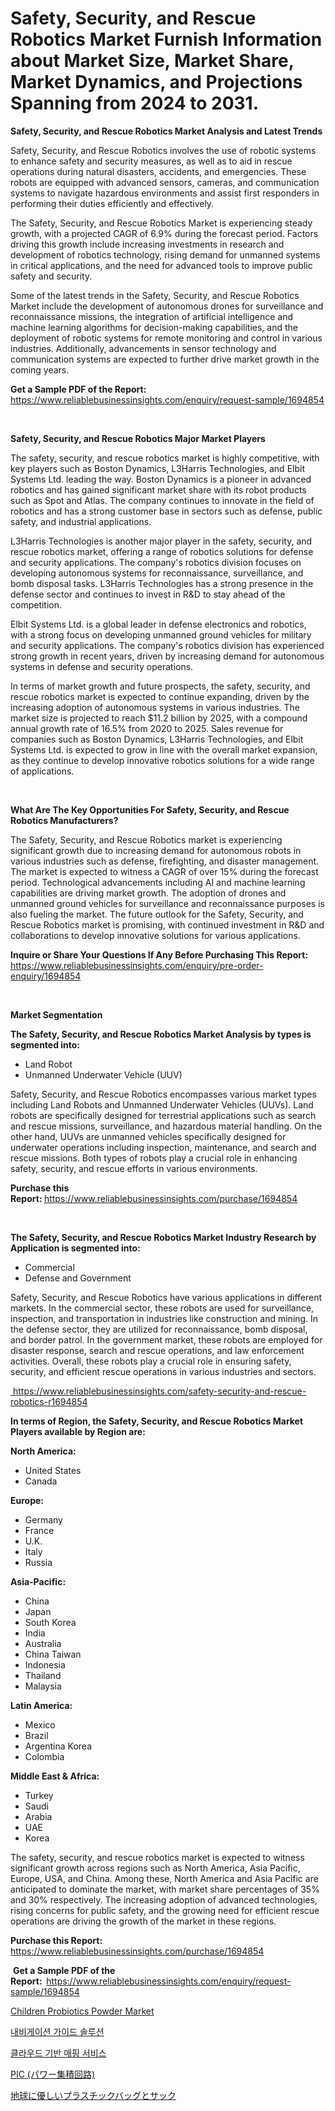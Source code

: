 <p><h1>Safety, Security, and Rescue Robotics Market Furnish Information about Market Size, Market Share, Market Dynamics, and Projections Spanning from 2024 to 2031.</h1></p><p><strong>Safety, Security, and Rescue Robotics Market Analysis and Latest Trends</strong></p>
<p><p>Safety, Security, and Rescue Robotics involves the use of robotic systems to enhance safety and security measures, as well as to aid in rescue operations during natural disasters, accidents, and emergencies. These robots are equipped with advanced sensors, cameras, and communication systems to navigate hazardous environments and assist first responders in performing their duties efficiently and effectively.</p><p>The Safety, Security, and Rescue Robotics Market is experiencing steady growth, with a projected CAGR of 6.9% during the forecast period. Factors driving this growth include increasing investments in research and development of robotics technology, rising demand for unmanned systems in critical applications, and the need for advanced tools to improve public safety and security.</p><p>Some of the latest trends in the Safety, Security, and Rescue Robotics Market include the development of autonomous drones for surveillance and reconnaissance missions, the integration of artificial intelligence and machine learning algorithms for decision-making capabilities, and the deployment of robotic systems for remote monitoring and control in various industries. Additionally, advancements in sensor technology and communication systems are expected to further drive market growth in the coming years.</p></p>
<p><strong>Get a Sample PDF of the Report:&nbsp;</strong> <a href="https://www.reliablebusinessinsights.com/enquiry/request-sample/1694854">https://www.reliablebusinessinsights.com/enquiry/request-sample/1694854</a></p>
<p>&nbsp;</p>
<p><strong>Safety, Security, and Rescue Robotics Major Market Players</strong></p>
<p><p>The safety, security, and rescue robotics market is highly competitive, with key players such as Boston Dynamics, L3Harris Technologies, and Elbit Systems Ltd. leading the way. Boston Dynamics is a pioneer in advanced robotics and has gained significant market share with its robot products such as Spot and Atlas. The company continues to innovate in the field of robotics and has a strong customer base in sectors such as defense, public safety, and industrial applications.</p><p>L3Harris Technologies is another major player in the safety, security, and rescue robotics market, offering a range of robotics solutions for defense and security applications. The company's robotics division focuses on developing autonomous systems for reconnaissance, surveillance, and bomb disposal tasks. L3Harris Technologies has a strong presence in the defense sector and continues to invest in R&D to stay ahead of the competition.</p><p>Elbit Systems Ltd. is a global leader in defense electronics and robotics, with a strong focus on developing unmanned ground vehicles for military and security applications. The company's robotics division has experienced strong growth in recent years, driven by increasing demand for autonomous systems in defense and security operations.</p><p>In terms of market growth and future prospects, the safety, security, and rescue robotics market is expected to continue expanding, driven by the increasing adoption of autonomous systems in various industries. The market size is projected to reach $11.2 billion by 2025, with a compound annual growth rate of 16.5% from 2020 to 2025. Sales revenue for companies such as Boston Dynamics, L3Harris Technologies, and Elbit Systems Ltd. is expected to grow in line with the overall market expansion, as they continue to develop innovative robotics solutions for a wide range of applications.</p></p>
<p>&nbsp;</p>
<p><strong>What Are The Key Opportunities For Safety, Security, and Rescue Robotics Manufacturers?</strong></p>
<p><p>The Safety, Security, and Rescue Robotics market is experiencing significant growth due to increasing demand for autonomous robots in various industries such as defense, firefighting, and disaster management. The market is expected to witness a CAGR of over 15% during the forecast period. Technological advancements including AI and machine learning capabilities are driving market growth. The adoption of drones and unmanned ground vehicles for surveillance and reconnaissance purposes is also fueling the market. The future outlook for the Safety, Security, and Rescue Robotics market is promising, with continued investment in R&D and collaborations to develop innovative solutions for various applications.</p></p>
<p><strong>Inquire or Share Your Questions If Any Before Purchasing This Report:</strong> <a href="https://www.reliablebusinessinsights.com/enquiry/pre-order-enquiry/1694854">https://www.reliablebusinessinsights.com/enquiry/pre-order-enquiry/1694854</a></p>
<p>&nbsp;</p>
<p><strong>Market Segmentation</strong></p>
<p><strong>The Safety, Security, and Rescue Robotics Market Analysis by types is segmented into:</strong></p>
<p><ul><li>Land Robot</li><li>Unmanned Underwater Vehicle (UUV)</li></ul></p>
<p><p>Safety, Security, and Rescue Robotics encompasses various market types including Land Robots and Unmanned Underwater Vehicles (UUVs). Land robots are specifically designed for terrestrial applications such as search and rescue missions, surveillance, and hazardous material handling. On the other hand, UUVs are unmanned vehicles specifically designed for underwater operations including inspection, maintenance, and search and rescue missions. Both types of robots play a crucial role in enhancing safety, security, and rescue efforts in various environments.</p></p>
<p><strong>Purchase this Report:&nbsp;</strong><a href="https://www.reliablebusinessinsights.com/purchase/1694854">https://www.reliablebusinessinsights.com/purchase/1694854</a></p>
<p>&nbsp;</p>
<p><strong>The Safety, Security, and Rescue Robotics Market Industry Research by Application is segmented into:</strong></p>
<p><ul><li>Commercial</li><li>Defense and Government</li></ul></p>
<p><p>Safety, Security, and Rescue Robotics have various applications in different markets. In the commercial sector, these robots are used for surveillance, inspection, and transportation in industries like construction and mining. In the defense sector, they are utilized for reconnaissance, bomb disposal, and border patrol. In the government market, these robots are employed for disaster response, search and rescue operations, and law enforcement activities. Overall, these robots play a crucial role in ensuring safety, security, and efficient rescue operations in various industries and sectors.</p></p>
<p><a href="https://www.reliablebusinessinsights.com/safety-security-and-rescue-robotics-r1694854">&nbsp;https://www.reliablebusinessinsights.com/safety-security-and-rescue-robotics-r1694854</a></p>
<p><strong>In terms of Region, the Safety, Security, and Rescue Robotics Market Players available by Region are:</strong></p>
<p>
    <p> <strong> North America: </strong>
        <ul>
            <li>United States</li>
            <li>Canada</li>
        </ul>
        </p> 
    <p> <strong> Europe: </strong>
        <ul>
            <li>Germany</li>
            <li>France</li>
            <li>U.K.</li>
            <li>Italy</li>
            <li>Russia</li>
        </ul>
        </p> 
    <p> <strong> Asia-Pacific: </strong>
        <ul>
            <li>China</li>
            <li>Japan</li>
            <li>South Korea</li>
            <li>India</li>
            <li>Australia</li>
            <li>China Taiwan</li>
            <li>Indonesia</li>
            <li>Thailand</li>
            <li>Malaysia</li>
        </ul>
        </p> 
    <p> <strong> Latin America: </strong>
        <ul>
            <li>Mexico</li>
            <li>Brazil</li>
            <li>Argentina Korea</li>
            <li>Colombia</li>
        </ul>
        </p> 
    <p> <strong> Middle East & Africa: </strong>
        <ul>
            <li>Turkey</li>
            <li>Saudi</li>
            <li>Arabia</li>
            <li>UAE</li>
            <li>Korea</li>
        </ul>
    </p>
    </p>
<p><p>The safety, security, and rescue robotics market is expected to witness significant growth across regions such as North America, Asia Pacific, Europe, USA, and China. Among these, North America and Asia Pacific are anticipated to dominate the market, with market share percentages of 35% and 30% respectively. The increasing adoption of advanced technologies, rising concerns for public safety, and the growing need for efficient rescue operations are driving the growth of the market in these regions.</p></p>
<p><strong>Purchase this Report: </strong><a href="https://www.reliablebusinessinsights.com/purchase/1694854">https://www.reliablebusinessinsights.com/purchase/1694854</a></p>
<p>&nbsp;<strong>Get a Sample PDF of the Report:&nbsp;&nbsp;</strong><a href="https://www.reliablebusinessinsights.com/enquiry/request-sample/1694854">https://www.reliablebusinessinsights.com/enquiry/request-sample/1694854</a></p>
<p><strong></strong></p>
<p><p><a href="https://github.com/NikolasKirlin2023/Market-Research-Report-List-1/blob/main/children-probiotics-powder-market.md">Children Probiotics Powder Market</a></p><p><a href="https://github.com/CarmellaLang1/Market-Research-Report-List-1/blob/main/653874296574.md">내비게이션 가이드 솔루션</a></p><p><a href="https://github.com/Jackieshlerin98056/Market-Research-Report-List-1/blob/main/807903196575.md">클라우드 기반 매핑 서비스</a></p><p><a href="https://github.com/marbadji/Market-Research-Report-List-1/blob/main/9021884103097.md">PIC (パワー集積回路)</a></p><p><a href="https://github.com/ddwcuskozol07187/Market-Research-Report-List-2/blob/main/9134608103096.md">地球に優しいプラスチックバッグとサック</a></p></p>